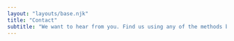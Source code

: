 ```yaml
---
layout: "layouts/base.njk"
title: "Contact"
subtitle: "We want to hear from you. Find us using any of the methods below."
---
```

